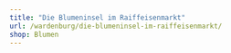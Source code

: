 ```yaml
---
title: "Die Blumeninsel im Raiffeisenmarkt"
url: /wardenburg/die-blumeninsel-im-raiffeisenmarkt/
shop: Blumen
---
```

